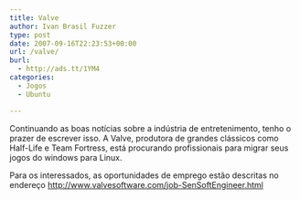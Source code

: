 ```yaml
---
title: Valve
author: Ivan Brasil Fuzzer
type: post
date: 2007-09-16T22:23:53+00:00
url: /valve/
burl:
  - http://ads.tt/1YM4
categories:
  - Jogos
  - Ubuntu

---
```

Continuando as boas notícias sobre a indústria de entretenimento, tenho o prazer de escrever isso. A Valve, produtora de grandes clássicos como Half-Life e Team Fortress, está procurando profissionais para migrar seus jogos do windows para Linux.

Para os interessados, as oportunidades de emprego estão descritas no endereço <http://www.valvesoftware.com/job-SenSoftEngineer.html>